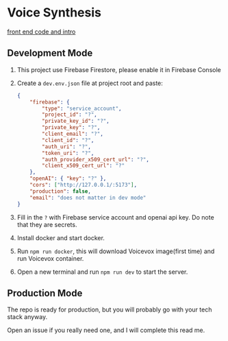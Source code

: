 # Voice Synthesis

[front end code and intro](https://github.com/tylim88/Voicefu)

## Development Mode

1. This project use Firebase Firestore, please enable it in Firebase Console
2. Create a `dev.env.json` file at project root and paste:

    ```json
    {
        "firebase": {
            "type": "service_account",
            "project_id": "?",
            "private_key_id": "?",
            "private_key": "?",
            "client_email": "?",
            "client_id": "?",
            "auth_uri": "?",
            "token_uri": "?",
            "auth_provider_x509_cert_url": "?",
            "client_x509_cert_url": "?"
        },
        "openAI": { "key": "?" },
        "cors": ["http://127.0.0.1/:5173"],
        "production": false,
        "email": "does not matter in dev mode"
    }
    ```

3. Fill in the `?` with Firebase service account and openai api key. Do note that they are secrets.

4. Install docker and start docker.

5. Run `npm run docker`, this will download Voicevox image(first time) and run Voicevox container.

6. Open a new terminal and run `npm run dev` to start the server.

## Production Mode

The repo is ready for production, but you will probably go with your tech stack anyway.

Open an issue if you really need one, and I will complete this read me.
